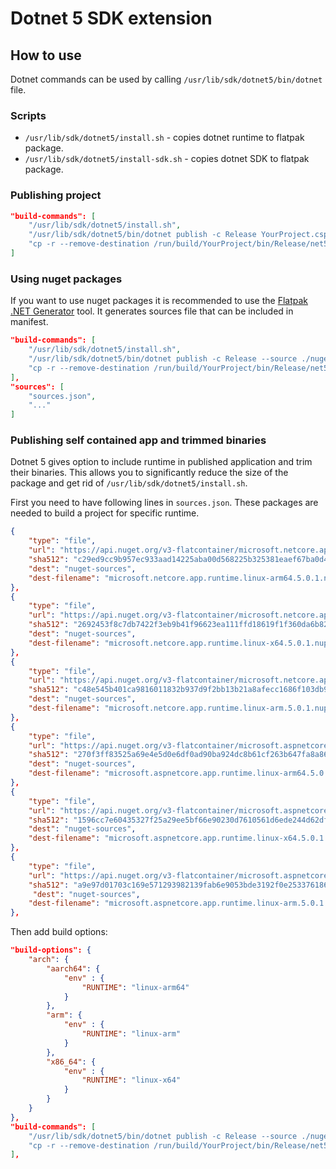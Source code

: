 # Dotnet 5 SDK extension

## How to use
Dotnet commands can be used by calling `/usr/lib/sdk/dotnet5/bin/dotnet` file. 

###  Scripts
* `/usr/lib/sdk/dotnet5/install.sh` - copies dotnet runtime to flatpak package.
* `/usr/lib/sdk/dotnet5/install-sdk.sh` - copies dotnet SDK to flatpak package.

### Publishing project

```json
"build-commands": [
    "/usr/lib/sdk/dotnet5/install.sh",
    "/usr/lib/sdk/dotnet5/bin/dotnet publish -c Release YourProject.csproj",
    "cp -r --remove-destination /run/build/YourProject/bin/Release/net5.0/publish/ /app/bin/",
]
```

### Using nuget packages
If you want to use nuget packages it is recommended to use the [Flatpak .NET Generator](https://github.com/flatpak/flatpak-builder-tools/tree/master/dotnet) tool. It generates sources file that can be included in manifest.

```json
"build-commands": [
    "/usr/lib/sdk/dotnet5/install.sh",
    "/usr/lib/sdk/dotnet5/bin/dotnet publish -c Release --source ./nuget-sources YourProject.csproj",
    "cp -r --remove-destination /run/build/YourProject/bin/Release/net5.0/publish/ /app/bin/"
],
"sources": [
    "sources.json",
    "..."
]
```

### Publishing self contained app and trimmed binaries
Dotnet 5 gives option to include runtime in published application and trim their binaries. This allows you to significantly reduce the size of the package and get rid of `/usr/lib/sdk/dotnet5/install.sh`. 

First you need to have following lines in `sources.json`. These packages are needed to build a project for specific runtime. 

```json
{
    "type": "file",
    "url": "https://api.nuget.org/v3-flatcontainer/microsoft.netcore.app.runtime.linux-arm64/5.0.1/microsoft.netcore.app.runtime.linux-arm64.5.0.1.nupkg",
    "sha512": "c29ed9cc9b957ec933aad14225aba00d568225b325381eaef67ba0d4c2ad998b0292485ed52c94de6a5f5f4901e93be3a94534cb6a29798f357aa0a825f16cd6",
    "dest": "nuget-sources",
    "dest-filename": "microsoft.netcore.app.runtime.linux-arm64.5.0.1.nupkg"
},
{
    "type": "file",
    "url": "https://api.nuget.org/v3-flatcontainer/microsoft.netcore.app.runtime.linux-x64/5.0.1/microsoft.netcore.app.runtime.linux-x64.5.0.1.nupkg",
    "sha512": "2692453f8c7db7422f3eb9b41f96623ea111ffd18619f1f360da6b829ba0886154b8cc9b65cb9e0c66cece6c6cc0d128179b82b126beeaef1ad9122a9f103281",
    "dest": "nuget-sources",
    "dest-filename": "microsoft.netcore.app.runtime.linux-x64.5.0.1.nupkg"
},
{
    "type": "file",
    "url": "https://api.nuget.org/v3-flatcontainer/microsoft.netcore.app.runtime.linux-arm/5.0.1/microsoft.netcore.app.runtime.linux-arm.5.0.1.nupkg",
    "sha512": "c48e545b401ca9816011832b937d9f2bb13b21a8afecc1686f103db9c756613328d13844019a352c87a493fd6efdacc156911a398029efad9c8a7711a39224d8",
    "dest": "nuget-sources",
    "dest-filename": "microsoft.netcore.app.runtime.linux-arm.5.0.1.nupkg"
},
{
    "type": "file",
    "url": "https://api.nuget.org/v3-flatcontainer/microsoft.aspnetcore.app.runtime.linux-arm64/5.0.1/microsoft.aspnetcore.app.runtime.linux-arm64.5.0.1.nupkg",
    "sha512": "270f3ff83525a69e4e5d0e6df0ad90ba924dc8b61cf263b647fa8a8684fff92f223cb8aa020e3fe1a69b6a952ce152cdb901a87ef02b692fb401dee197ccf847",
    "dest": "nuget-sources",
    "dest-filename": "microsoft.aspnetcore.app.runtime.linux-arm64.5.0.1.nupkg"
},
{
    "type": "file",
    "url": "https://api.nuget.org/v3-flatcontainer/microsoft.aspnetcore.app.runtime.linux-x64/5.0.1/microsoft.aspnetcore.app.runtime.linux-x64.5.0.1.nupkg",
    "sha512": "1596cc7e60435327f25a29ee5bf66e90230d7610561d6ede244d62df0fba6fd0c2d1cc818fdc59dcaaa828a392267ce106f80ec17e1ed2330ef2f58f700b3ec9",
    "dest": "nuget-sources",
    "dest-filename": "microsoft.aspnetcore.app.runtime.linux-x64.5.0.1.nupkg"
},
{
    "type": "file",
    "url": "https://api.nuget.org/v3-flatcontainer/microsoft.aspnetcore.app.runtime.linux-arm/5.0.1/microsoft.aspnetcore.app.runtime.linux-arm.5.0.1.nupkg",
    "sha512": "a9e97d01703c169e571293982139fab6e9053bde3192f0e253376186a27bce69016fb188923942900946b51c739fb50bd8897f5f732cc9c5050844d7502ff146",
     "dest": "nuget-sources",
    "dest-filename": "microsoft.aspnetcore.app.runtime.linux-arm.5.0.1.nupkg"
},
```

Then add build options:

```json
"build-options": {
    "arch": {
        "aarch64": {
            "env" : {
                "RUNTIME": "linux-arm64"
            }
        },
        "arm": {
            "env" : {
                "RUNTIME": "linux-arm"
            }
        },
        "x86_64": {
            "env" : {
                "RUNTIME": "linux-x64"
            }
        }
    }
},
"build-commands": [
    "/usr/lib/sdk/dotnet5/bin/dotnet publish -c Release --source ./nuget-sources YourProject.csproj --runtime $RUNTIME --self-contained true",
    "cp -r --remove-destination /run/build/YourProject/bin/Release/net5.0/$RUNTIME/publish/ /app/bin/",
],
```